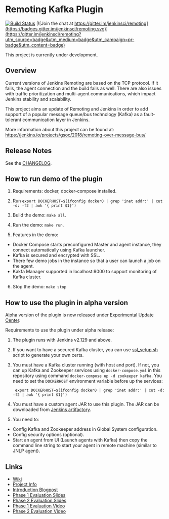 # Remoting Kafka Plugin

[![Build Status](https://ci.jenkins.io/job/Plugins/job/remoting-kafka-plugin/job/master/badge/icon)](https://ci.jenkins.io/job/Plugins/job/remoting-kafka-plugin/job/master/)
[![Join the chat at https://gitter.im/jenkinsci/remoting](https://badges.gitter.im/jenkinsci/remoting.svg)](https://gitter.im/jenkinsci/remoting?utm_source=badge&utm_medium=badge&utm_campaign=pr-badge&utm_content=badge)

This project is currently under development.

## Overview

Current versions of Jenkins Remoting are based on the TCP protocol. If it fails, the agent connection and the build fails as well. There are also issues with traffic prioritization and multi-agent communications, which impact Jenkins stability and scalability.

This project aims an update of Remoting and Jenkins in order to add support of a popular message queue/bus technology (Kafka) as a fault-tolerant communication layer in Jenkins.

More information about this project can be found at: https://jenkins.io/projects/gsoc/2018/remoting-over-message-bus/

## Release Notes

See the [CHANGELOG](CHANGELOG.md).

## How to run demo of the plugin

1. Requirements: docker, docker-compose installed.

2. Run `export DOCKERHOST=$(ifconfig docker0 | grep 'inet addr:' | cut -d: -f2 | awk '{ print $1}')`

3. Build the demo: `make all`.

4. Run the demo: `make run`.

5. Features in the demo:

- Docker Compose starts preconfigured Master and agent instance, they connect automatically using Kafka launcher.
- Kafka is secured and encrypted with SSL.
- There few demo jobs in the instance so that a user can launch a job on the agent.
- Kakfa Manager supported in localhost:9000 to support monitoring of Kafka cluster.

6. Stop the demo: `make stop`

## How to use the plugin in alpha version

Alpha version of the plugin is now released under [Experimental Update Center](https://jenkins.io/doc/developer/publishing/releasing-experimental-updates/#configuring-jenkins-to-use-experimental-update-center).

Requirements to use the plugin under alpha release:

1. The plugin runs with Jenkins v2.129 and above.

2. If you want to have a secured Kafka cluster, you can use [ssl_setup.sh](ssl_setup.sh) script to generate your own certs.

3. You must have a Kafka cluster running (with host and port). If not, you can up Kafka and Zookeeper services using `docker-compose.yml` in this repository using command `docker-compose up -d zookeeper kafka`. You need to set the `DOCKERHOST` environment variable before up the services:

        export DOCKERHOST=$(ifconfig docker0 | grep 'inet addr:' | cut -d: -f2 | awk '{ print $1}')

4. You must have a custom agent JAR to use this plugin. The JAR can be downloaded from [Jenkins artifactory](https://repo.jenkins-ci.org/releases/io/jenkins/plugins/remoting-kafka/remoting-kafka-agent/1.0.0-alpha-2/remoting-kafka-agent-1.0.0-alpha-2.jar).

5. You need to:

- Config Kafka and Zookeeper address in Global System configuration.
- Config security options (optional).
- Start an agent from UI (Launch agents with Kafka) then copy the command line string to start your agent in remote machine (similar to JNLP agent).

## Links

- [Wiki](https://wiki.jenkins.io/display/JENKINS/Remoting+Kafka+Plugin)
- [Project Info](https://jenkins.io/projects/gsoc/2018/remoting-over-message-bus/)
- [Introduction Blogpost](https://jenkins.io/blog/2018/06/18/remoting-over-message-bus/)
- [Phase 1 Evaluation Slides](https://docs.google.com/presentation/d/1GxkI17lZYQ6_pyAOR9sXNXq1K3LwkqjigXdxxf81VkE/edit?usp=sharing)
- [Phase 2 Evaluation Slides](https://docs.google.com/presentation/d/1TW31N-opvoFwSkD-FChhjCsXNWmeDjkecxJv8Lb6X-A/edit?usp=sharing)
- [Phase 1 Evaluation Video](https://youtu.be/qWHM8S0fzUw)
- [Phase 2 Evaluation Video](https://youtu.be/tuTODhJOTBU)
